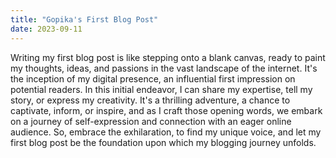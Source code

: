 ```yaml
---
title: "Gopika's First Blog Post"
date: 2023-09-11
---
```


Writing my first blog post is like stepping onto a blank canvas, ready to paint my thoughts, ideas, and passions in the vast landscape of the internet. It's the inception of my digital presence, an influential first impression on potential readers. In this initial endeavor, I can share my expertise, tell my story, or express my creativity. It's a thrilling adventure, a chance to captivate, inform, or inspire, and as I craft those opening words, we embark on a journey of self-expression and connection with an eager online audience. So, embrace the exhilaration, to find my unique voice, and let my first blog post be the foundation upon which my blogging journey unfolds.
